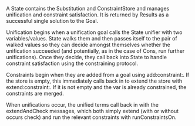 A State contains the Substitution and ConstraintStore and manages unification and constraint satisfaction. It is returned by Results as a successful single solution to the Goal.

Unification begins when a unification goal calls the State unifier with two variables/values. State walks them and then passes itself to the pair of walked values so they can decide amongst themselves whether the unification succeeded (and potentially, as in the case of Cons, run further unifications). Once they decide, they call back into State to handle constraint satisfaction using the constraining protocol.

Constraints begin when they are added from a goal using add:constraint:. If the store is empty, this immediately calls back in to extend the store with extend:constraint:. If it is not empty and the var is already constrained, the constraints are merged. 

When unifications occur, the unified terms call back in with the extendAndCheck messages, which both simply extend (with or without occurs check) and run the relevant constraints with runConstraintsOn.